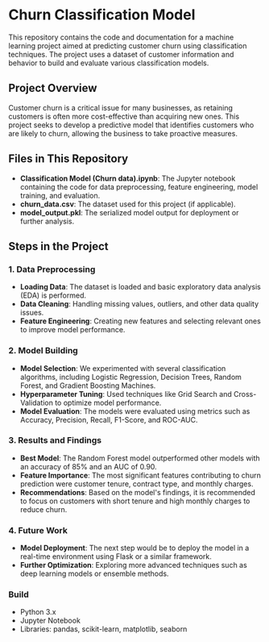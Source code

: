 # Churn Classification Model

This repository contains the code and documentation for a machine learning project aimed at predicting customer churn using classification techniques. The project uses a dataset of customer information and behavior to build and evaluate various classification models.

## Project Overview

Customer churn is a critical issue for many businesses, as retaining customers is often more cost-effective than acquiring new ones. This project seeks to develop a predictive model that identifies customers who are likely to churn, allowing the business to take proactive measures.

## Files in This Repository

- **Classification Model (Churn data).ipynb**: The Jupyter notebook containing the code for data preprocessing, feature engineering, model training, and evaluation.
- **churn_data.csv**: The dataset used for this project (if applicable).
- **model_output.pkl**: The serialized model output for deployment or further analysis.

## Steps in the Project

### 1. Data Preprocessing
- **Loading Data**: The dataset is loaded and basic exploratory data analysis (EDA) is performed.
- **Data Cleaning**: Handling missing values, outliers, and other data quality issues.
- **Feature Engineering**: Creating new features and selecting relevant ones to improve model performance.

### 2. Model Building
- **Model Selection**: We experimented with several classification algorithms, including Logistic Regression, Decision Trees, Random Forest, and Gradient Boosting Machines.
- **Hyperparameter Tuning**: Used techniques like Grid Search and Cross-Validation to optimize model performance.
- **Model Evaluation**: The models were evaluated using metrics such as Accuracy, Precision, Recall, F1-Score, and ROC-AUC.

### 3. Results and Findings
- **Best Model**: The Random Forest model outperformed other models with an accuracy of 85% and an AUC of 0.90.
- **Feature Importance**: The most significant features contributing to churn prediction were customer tenure, contract type, and monthly charges.
- **Recommendations**: Based on the model's findings, it is recommended to focus on customers with short tenure and high monthly charges to reduce churn.

### 4. Future Work
- **Model Deployment**: The next step would be to deploy the model in a real-time environment using Flask or a similar framework.
- **Further Optimization**: Exploring more advanced techniques such as deep learning models or ensemble methods.

### Build
- Python 3.x
- Jupyter Notebook
- Libraries: pandas, scikit-learn, matplotlib, seaborn
